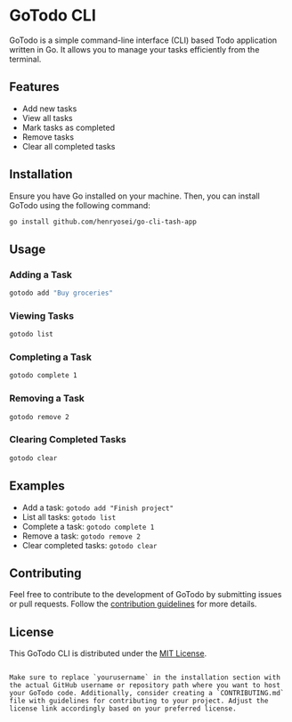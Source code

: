 

# GoTodo CLI

GoTodo is a simple command-line interface (CLI) based Todo application written in Go. It allows you to manage your tasks efficiently from the terminal.

## Features

- Add new tasks
- View all tasks
- Mark tasks as completed
- Remove tasks
- Clear all completed tasks

## Installation

Ensure you have Go installed on your machine. Then, you can install GoTodo using the following command:

```bash
go install github.com/henryosei/go-cli-tash-app
```

## Usage

### Adding a Task

```bash
gotodo add "Buy groceries"
```

### Viewing Tasks

```bash
gotodo list
```

### Completing a Task

```bash
gotodo complete 1
```

### Removing a Task

```bash
gotodo remove 2
```

### Clearing Completed Tasks

```bash
gotodo clear
```

## Examples

- Add a task: `gotodo add "Finish project"`
- List all tasks: `gotodo list`
- Complete a task: `gotodo complete 1`
- Remove a task: `gotodo remove 2`
- Clear completed tasks: `gotodo clear`

## Contributing

Feel free to contribute to the development of GoTodo by submitting issues or pull requests. Follow the [contribution guidelines](CONTRIBUTING.md) for more details.

## License

This GoTodo CLI is distributed under the [MIT License](LICENSE).
```

Make sure to replace `yourusername` in the installation section with the actual GitHub username or repository path where you want to host your GoTodo code. Additionally, consider creating a `CONTRIBUTING.md` file with guidelines for contributing to your project. Adjust the license link accordingly based on your preferred license.